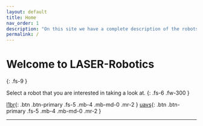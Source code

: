 ```yaml
---
layout: default
title: Home
nav_order: 1
description: "On this site we have a complete description of the robots we work with."
permalink: /
---
```


# Welcome to LASER-Robotics
{: .fs-9 }

Select a robot that you are interested in taking a look at.
{: .fs-6 .fw-300 }

[l1br](https://laser-robotics.github.io/robots/l1br){: .btn .btn-primary .fs-5 .mb-4 .mb-md-0 .mr-2 } [uavs](https://laser-robotics.github.io/robots/uavs){: .btn .btn-primary .fs-5 .mb-4 .mb-md-0 .mr-2 }

--- 
